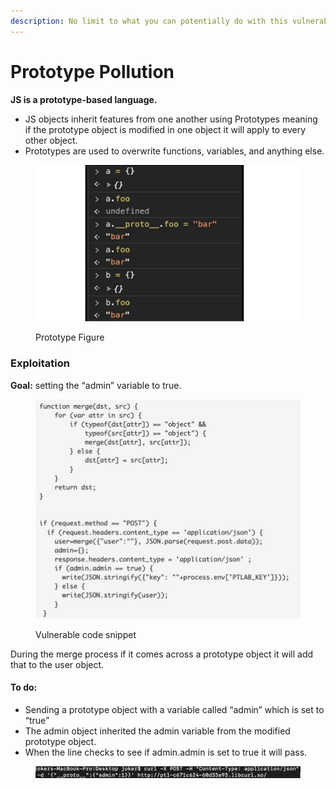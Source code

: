```yaml
---
description: No limit to what you can potentially do with this vulnerability.
---
```


# Prototype Pollution

**JS is a prototype-based language.**

* JS objects inherit features from one another using Prototypes meaning if the prototype object is modified in one object it will apply to every other object.
* Prototypes are used to overwrite functions, variables, and anything else.

<figure><img src="../.gitbook/assets/image (2) (1).png" alt=""><figcaption><p>Prototype Figure</p></figcaption></figure>

### Exploitation

**Goal:** setting the “admin” variable to true.

<figure><img src="../.gitbook/assets/image (38).png" alt=""><figcaption><p>Vulnerable code snippet</p></figcaption></figure>

During the merge process if it comes across a prototype object it will add that to the user object.

#### To do:

* Sending a prototype object with a variable called “admin” which is set to “true”
* The admin object inherited the admin variable from the modified prototype object.
* When the line checks to see if admin.admin is set to true it will pass.

<figure><img src="../.gitbook/assets/image (39).png" alt=""><figcaption></figcaption></figure>
